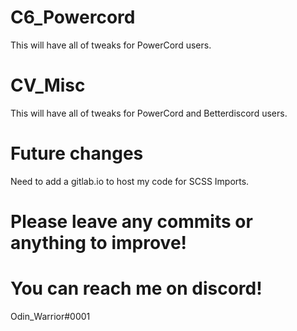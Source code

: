 # C6_Powercord
This will have all of tweaks for PowerCord users.

# CV_Misc
This will have all of tweaks for PowerCord and Betterdiscord users.

# Future changes
Need to add a gitlab.io to host my code for SCSS Imports.

# Please leave any commits or anything to improve!

# You can reach me on discord!
Odin_Warrior#0001
